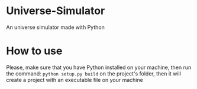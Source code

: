 # Universe-Simulator
An universe simulator made with Python

# How to use
Please, make sure that you have Python installed on your machine, then run the command: `python setup.py build` on the project's folder, then it will create a project with an executable file on your machine
